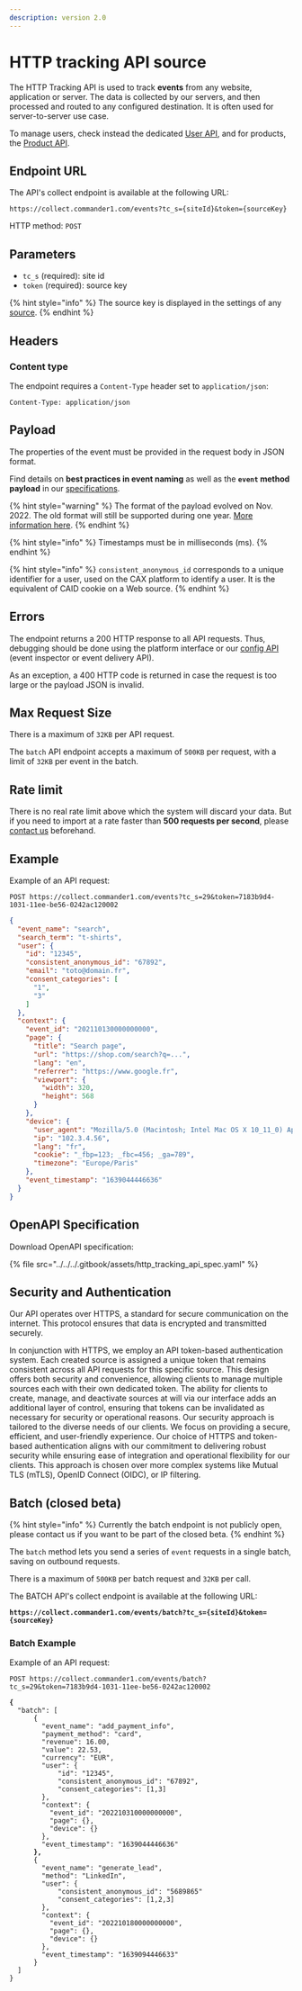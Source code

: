```yaml
---
description: version 2.0
---
```


# HTTP tracking API source

The HTTP Tracking API is used to track **events** from any website, application or server. The data is collected by our servers, and then processed and routed to any configured destination. It is often used for server-to-server use case.

To manage users, check instead the dedicated [User API](https://doc.commandersact.com/features/sources/sources-catalog/import-crm-users/api-users), and for products, the [Product API](import-conversions/api-conversions-and-product-catalog.md).

## Endpoint URL

The API's collect endpoint is available at the following URL:

```
https://collect.commander1.com/events?tc_s={siteId}&token={sourceKey}
```

HTTP method: `POST`

## Parameters

* `tc_s` (required): site id
* `token` (required): source key

{% hint style="info" %}
The source key is displayed in the settings of any [source](../overview.md).
{% endhint %}

## Headers

### Content type <a href="#content-type" id="content-type"></a>

The endpoint requires a `Content-Type` header set to `application/json`:

```
Content-Type: application/json
```

## Payload

The properties of the event must be provided in the request body in JSON format.

Find details on **best practices in event naming** as well as the **`event` method payload** in our [specifications](../../../developers/tracking/about-events/).

{% hint style="warning" %}
The format of the payload evolved on Nov. 2022. The old format will still be supported during one year. [More information here](http-tracking-api/http-tracking-api1\_0.md).
{% endhint %}

{% hint style="info" %}
Timestamps must be in milliseconds (ms).
{% endhint %}

{% hint style="info" %}
`consistent_anonymous_id` corresponds to a unique identifier for a user, used on the CAX platform to identify a user. It is the equivalent of CAID cookie on a Web source.
{% endhint %}

## Errors

The endpoint returns a 200 HTTP response to all API requests. Thus, debugging should be done using the platform interface or our [config API](../../../developers/config-api.md) (event inspector or event delivery API).

As an exception, a 400 HTTP code is returned in case the request is too large or the payload JSON is invalid.

## Max Request Size <a href="#max-request-size" id="max-request-size"></a>

There is a maximum of `32KB` per API request.

The `batch` API endpoint accepts a maximum of `500KB` per request, with a limit of `32KB` per event in the batch.

## Rate limit

There is no real rate limit above which the system will discard your data. But if you need to import at a rate faster than **500 requests per second**, please [contact us](mailto:support@commandersact.com) beforehand.

## Example

Example of an API request:

```
POST https://collect.commander1.com/events?tc_s=29&token=7183b9d4-1031-11ee-be56-0242ac120002
```

```json
{
  "event_name": "search",
  "search_term": "t-shirts",
  "user": {
    "id": "12345",
    "consistent_anonymous_id": "67892",
    "email": "toto@domain.fr",
    "consent_categories": [
      "1",
      "3"
    ]
  },
  "context": {
    "event_id": "202110130000000000",
    "page": {
      "title": "Search page",
      "url": "https://shop.com/search?q=...",
      "lang": "en",
      "referrer": "https://www.google.fr",
      "viewport": {
        "width": 320,
        "height": 568
      }
    },
    "device": {
      "user_agent": "Mozilla/5.0 (Macintosh; Intel Mac OS X 10_11_0) AppleWebKit/537.36 (KHTML, like Gecko) Chrome/46.0.2490.86 Safari/537.36",
      "ip": "102.3.4.56",
      "lang": "fr",
      "cookie": "_fbp=123; _fbc=456; _ga=789",
      "timezone": "Europe/Paris"
    },
    "event_timestamp": "1639044446636"
  }
}
```

## OpenAPI Specification

Download OpenAPI specification:

{% file src="../../../.gitbook/assets/http_tracking_api_spec.yaml" %}

## Security and Authentication

Our API operates over HTTPS, a standard for secure communication on the internet. This protocol ensures that data is encrypted and transmitted securely.

In conjunction with HTTPS, we employ an API token-based authentication system. Each created source is assigned a unique token that remains consistent across all API requests for this specific source. This design offers both security and convenience, allowing clients to manage multiple sources each with their own dedicated token. The ability for clients to create, manage, and deactivate sources at will via our interface adds an additional layer of control, ensuring that tokens can be invalidated as necessary for security or operational reasons. Our security approach is tailored to the diverse needs of our clients. We focus on providing a secure, efficient, and user-friendly experience. Our choice of HTTPS and token-based authentication aligns with our commitment to delivering robust security while ensuring ease of integration and operational flexibility for our clients. This approach is chosen over more complex systems like Mutual TLS (mTLS), OpenID Connect (OIDC), or IP filtering.

## Batch (closed beta)

{% hint style="info" %}
Currently the batch endpoint is not publicly open, please contact us if you want to be part of the closed beta.
{% endhint %}

The `batch` method lets you send a series of `event` requests in a single batch, saving on outbound requests.

There is a maximum of `500KB` per batch request and `32KB` per call.

The BATCH API's collect endpoint is available at the following URL:

<pre><code><strong>https://collect.commander1.com/events/batch?tc_s={siteId}&#x26;token={sourceKey}
</strong></code></pre>

### Batch Example

Example of an API request:

```
POST https://collect.commander1.com/events/batch?tc_s=29&token=7183b9d4-1031-11ee-be56-0242ac120002
```

<pre class="language-json"><code class="lang-json"><strong>{
</strong>  "batch": [
      {
        "event_name": "add_payment_info",
        "payment_method": "card",
        "revenue": 16.00,
        "value": 22.53,
        "currency": "EUR",
        "user": {
            "id": "12345",
            "consistent_anonymous_id": "67892",
            "consent_categories": [1,3]
        },
        "context": {
          "event_id": "202210310000000000",
          "page": {},
          "device": {}
        },
        "event_timestamp": "1639044446636"
<strong>      },
</strong>      {
        "event_name": "generate_lead",
        "method": "LinkedIn",
        "user": {
            "consistent_anonymous_id": "5689865"
            "consent_categories": [1,2,3]
        },
        "context": {
          "event_id": "202210180000000000",
          "page": {},
          "device": {}
        },
        "event_timestamp": "1639094446633"
      }
  ]
}
</code></pre>
